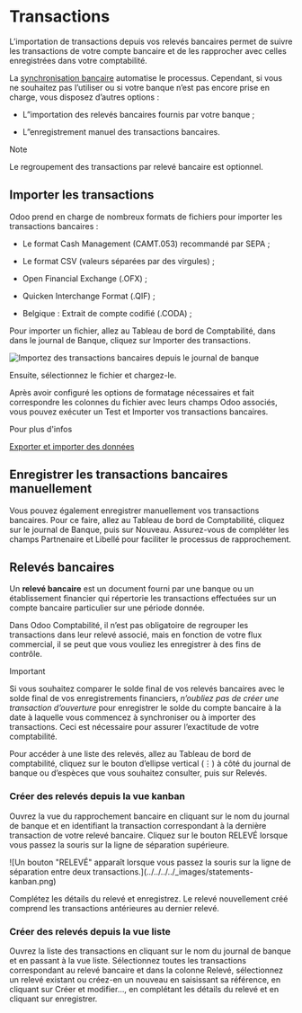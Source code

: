 # Transactions

L’importation de transactions depuis vos relevés bancaires permet de suivre
les transactions de votre compte bancaire et de les rapprocher avec celles
enregistrées dans votre comptabilité.

La [synchronisation bancaire](bank_synchronization.html) automatise le
processus. Cependant, si vous ne souhaitez pas l’utiliser ou si votre banque
n’est pas encore prise en charge, vous disposez d’autres options :

  * L”importation des relevés bancaires fournis par votre banque ;

  * L”enregistrement manuel des transactions bancaires.

Note

Le regroupement des transactions par relevé bancaire est optionnel.

## Importer les transactions

Odoo prend en charge de nombreux formats de fichiers pour importer les
transactions bancaires :

  * Le format Cash Management (CAMT.053) recommandé par SEPA ;

  * Le format CSV (valeurs séparées par des virgules) ;

  * Open Financial Exchange (.OFX) ;

  * Quicken Interchange Format (.QIF) ;

  * Belgique : Extrait de compte codifié (.CODA) ;

Pour importer un fichier, allez au Tableau de bord de Comptabilité, dans dans
le journal de Banque, cliquez sur Importer des transactions.

![Importez des transactions bancaires depuis le journal de
banque](../../../../_images/import-transactions.png)

Ensuite, sélectionnez le fichier et chargez-le.

Après avoir configuré les options de formatage nécessaires et fait
correspondre les colonnes du fichier avec leurs champs Odoo associés, vous
pouvez exécuter un Test et Importer vos transactions bancaires.

Pour plus d'infos

[Exporter et importer des
données](../../../essentials/export_import_data.html)

## Enregistrer les transactions bancaires manuellement

Vous pouvez également enregistrer manuellement vos transactions bancaires.
Pour ce faire, allez au Tableau de bord de Comptabilité, cliquez sur le
journal de Banque, puis sur Nouveau. Assurez-vous de compléter les champs
Partnenaire et Libellé pour faciliter le processus de rapprochement.

## Relevés bancaires

Un **relevé bancaire** est un document fourni par une banque ou un
établissement financier qui répertorie les transactions effectuées sur un
compte bancaire particulier sur une période donnée.

Dans Odoo Comptabilité, il n’est pas obligatoire de regrouper les transactions
dans leur relevé associé, mais en fonction de votre flux commercial, il se
peut que vous vouliez les enregistrer à des fins de contrôle.

Important

Si vous souhaitez comparer le solde final de vos relevés bancaires avec le
solde final de vos enregistrements financiers, _n’oubliez pas de créer une
transaction d’ouverture_ pour enregistrer le solde du compte bancaire à la
date à laquelle vous commencez à synchroniser ou à importer des transactions.
Ceci est nécessaire pour assurer l’exactitude de votre comptabilité.

Pour accéder à une liste des relevés, allez au Tableau de bord de
comptabilité, cliquez sur le bouton d’ellipse vertical (⋮) à côté du journal
de banque ou d’espèces que vous souhaitez consulter, puis sur Relevés.

### Créer des relevés depuis la vue kanban

Ouvrez la vue du rapprochement bancaire en cliquant sur le nom du journal de
banque et en identifiant la transaction correspondant à la dernière
transaction de votre relevé bancaire. Cliquez sur le bouton RELEVÉ lorsque
vous passez la souris sur la ligne de séparation supérieure.

![Un bouton "RELEVÉ" apparaît lorsque vous passez la souris sur la ligne de
séparation entre deux transactions.](../../../../_images/statements-
kanban.png)

Complétez les détails du relevé et enregistrez. Le relevé nouvellement créé
comprend les transactions antérieures au dernier relevé.

### Créer des relevés depuis la vue liste

Ouvrez la liste des transactions en cliquant sur le nom du journal de banque
et en passant à la vue liste. Sélectionnez toutes les transactions
correspondant au relevé bancaire et dans la colonne Relevé, sélectionnez un
relevé existant ou créez-en un nouveau en saisissant sa référence, en cliquant
sur Créer et modifier…, en complétant les détails du relevé et en cliquant sur
enregistrer.

